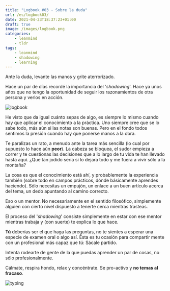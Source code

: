 ```yaml
---
title: "Logbook #03 - Sobre la duda"
url: /es/logbook03/
date: 2021-04-23T18:37:23+01:00
draft: true
image: /images/logbook.png
categories:
    - leanmind
    - tldr
tags:
    - leanmind
    - shadowing
    - learning
---
```


Ante la duda, levante las manos y grite aterrorizado.

<!--more-->

Hace un par de días recordé la importancia del '_shadowing_'. Hace ya unos años que no tengo la oportunidad de seguir los razonamientos de otra persona y verlos en acción.

![logbook](../../../images/ship.gif)

He visto que da igual cuánto sepas de algo, es siempre lo mismo cuando hay que aplicar el conocimiento a la práctica.
Uno siempre cree que se lo sabe todo, más aún si las notas son buenas. Pero en el fondo todos sentimos la presión cuando hay que ponerse manos a la obra.

Te paralizas un rato, a menudo ante la tarea más sencilla (lo cual por supuesto lo hace aún **peor**). La cabeza se bloquea, el sudor empieza a correr y te cuestionas las decisiones que a lo largo de tu vida te han llevado hasta aquí.
¿Que tan jodido sería si lo dejara todo y me fuera a vivir sólo a la montaña?

La cosa es que el conocimiento está ahí, y probablemente la experiencia también (sobre todo en campos prácticos, dónde básicamente aprendes haciendo). Sólo necesitas un empujón, un enlace a un buen artículo acerca del tema, un dedo apuntando al camino correcto.

Eso o un mentor. No necesariamente en el sentido filosófico, simplemente alguien con cierto nivel dispuesto a tenerte cerca mientras trasteas.

El proceso del '_shadowing_' consiste simplemente en estar con ese mentor mientras trabaja y (con suerte) te explica lo que hace.

**Tú** deberías ser el que haga las preguntas, no te sientes a esperar una especie de examen oral o algo así. Ésta es tu ocasión para compartir mente con un profesional más capaz que tú: Sácale partido.

Intenta rodearte de gente de la que puedas aprender un par de cosas, no sólo profesionalmente.

Cálmate, respira hondo, relax y concéntrate. Se pro-activo y **no temas al fracaso**.

![typing](../../../images/typing.gif)
